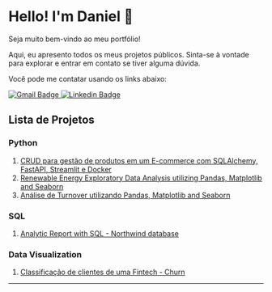 # Hello! I'm Daniel :wave:

Seja muito bem-vindo ao meu portfólio!

Aqui, eu apresento todos os meus projetos públicos. Sinta-se à vontade para explorar e entrar em contato se tiver alguma dúvida.

Você pode me contatar usando os links abaixo:

<a href="mailto:danielmenna@gmail.com" target="_blank">
    <img src="https://img.shields.io/badge/-danielmenna@gmail.com-D14836?style=for-the-badge&logo=gmail&logoColor=white" alt="Gmail Badge" />
</a>
<a href="https://www.linkedin.com/in/daniel-menna/" target="_blank">
    <img src="https://img.shields.io/badge/LinkedIn-0077B5?style=for-the-badge&logo=linkedin&logoColor=white" alt="Linkedin Badge" />
</a>


## Lista de Projetos

### Python
1. [CRUD para gestão de produtos em um E-commerce com SQLAlchemy, FastAPI, Streamlit e Docker](https://github.com/daniel-menna/crud-application)
2. [Renewable Energy Exploratory Data Analysis utilizing Pandas, Matplotlib and Seaborn](https://github.com/daniel-menna/sustainable_energy_data_analysis)
3. [Análise de Turnover utilizando Pandas, Matplotlib and Seaborn](https://github.com/daniel-menna/Analise-de-Turnover)

### SQL
1. [Analytic Report with SQL - Northwind database](https://github.com/daniel-menna/northwind_sql_analysis)

### Data Visualization
1. [Classificação de clientes de uma Fintech - Churn](https://github.com/daniel-menna/customer_analysis)

-------------------------------------------------------------------------------
